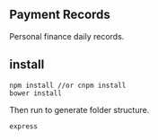 ## Payment Records

Personal finance daily records.

## install

    npm install //or cnpm install
    bower install

Then run to generate folder structure.

    express

